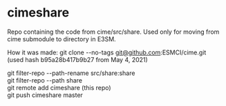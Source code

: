 # cimeshare

Repo containing the code from cime/src/share. Used only for moving from cime submodule to directory in E3SM.

How it was made: 
git clone --no-tags git@github.com:ESMCI/cime.git  
(used hash b95a28b417b9b27 from May 4, 2021)

git filter-repo --path-rename src/share:share  
git filter-repo --path share  
git remote add cimeshare (this repo)  
git push cimeshare master  


